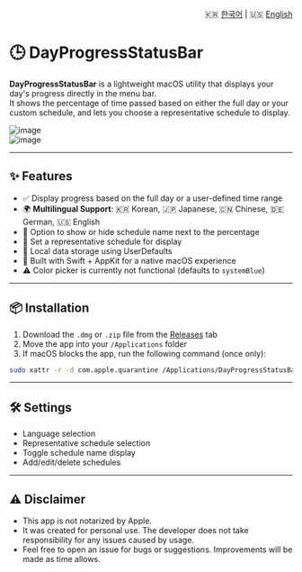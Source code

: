 <p align="right">
🇰🇷 <a href="./README_ko.md">한국어</a> | 🇺🇸 <a href="./README.md">English</a>
</p>

# 🕒 DayProgressStatusBar

**DayProgressStatusBar** is a lightweight macOS utility that displays your day's progress directly in the menu bar.  
It shows the percentage of time passed based on either the full day or your custom schedule, and lets you choose a representative schedule to display.

![image](https://github.com/user-attachments/assets/f56c8e07-3afc-41ab-a734-76918cc6f6e5)  
![image](https://github.com/user-attachments/assets/7b084e99-42b2-4744-be6f-5be24701e839)

---

## ✨ Features

- ✅ Display progress based on the full day or a user-defined time range  
- 🌍 **Multilingual Support**: 🇰🇷 Korean, 🇯🇵 Japanese, 🇨🇳 Chinese, 🇩🇪 German, 🇺🇸 English  
- 🔄 Option to show or hide schedule name next to the percentage
- 🎯 Set a representative schedule for display
- 💾 Local data storage using UserDefaults
- 🍎 Built with Swift + AppKit for a native macOS experience
- ⚠️ Color picker is currently not functional (defaults to `systemBlue`)

---

## 📦 Installation

1. Download the `.dmg` or `.zip` file from the [Releases](https://github.com/johanpark/DayProgressStatusBar/releases) tab
2. Move the app into your `/Applications` folder
3. If macOS blocks the app, run the following command (once only):

```bash
sudo xattr -r -d com.apple.quarantine /Applications/DayProgressStatusBar.app
```

---

## 🛠 Settings
-	Language selection
-	Representative schedule selection
-	Toggle schedule name display
-	Add/edit/delete schedules

---

## ⚠️ Disclaimer
- This app is not notarized by Apple.
- It was created for personal use. The developer does not take responsibility for any issues caused by usage.
- Feel free to open an issue for bugs or suggestions. Improvements will be made as time allows.
